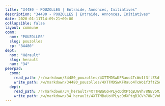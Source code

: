 ```yaml
---
title: "34480 - POUZOLLES | Entraide, Annonces, Initiatives"
description: "34480 - POUZOLLES | Entraide, Annonces, Initiatives"
date: 2020-01-11T14:09:21+09:00
collapsible: false
layout: commune
comm:
  nom: "POUZOLLES"
  slug: pouzolles
  cp: "34480"
dept:
  nom: "Hérault"
  slug: herault
  num: "34"
peerpad:
  comm:
    read_path: /r/markdown/34480_pouzolles/4XTTMDSwKFRauo4TcWo1f3ftZSdtW5Lj67PzxiukZBpyTz7Wo
    write_path: /w/markdown/34480_pouzolles/4XTTMDSwKFRauo4TcWo1f3ftZSdtW5Lj67PzxiukZBpyTz7Wo-K3TgTyVhkWqNLzmYcjv9ucJ22eYmUFXdBGnuhjKpN1BkBugzgwqa2jkaMb46tvi8Dc24AqFRr9b1QXS97RZLqEv88oUZrDJrSE9UQ95YmsKZ8V6d8eNF6zesNsZqUMtRunCX1Bio
  dept:
    read_path: /r/markdown/34_herault/4XTTMBaUoHPLycDdXPtqBJGVh78NEVoMZNyf8Wnh1X5DK6Ew8
    write_path: /w/markdown/34_herault/4XTTMBaUoHPLycDdXPtqBJGVh78NEVoMZNyf8Wnh1X5DK6Ew8-K3TgTd4rzWVX1F82NgGyNepGUxhqCmodCALjxNZeEdBQWQhd1NJYx1gHMW9QBLL6sN41ALXRejLsG2VetgVferfVncrvVCz47dChJvN8ouQLRMdWs4KpxKPeRYR1nspmhzdBqF8J
---
```


